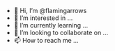 - 👋 Hi, I’m @flamingarrows
- 👀 I’m interested in ...
- 🌱 I’m currently learning ...
- 💞️ I’m looking to collaborate on ...
- 📫 How to reach me ...

<!---
flamingarrows/flamingarrows is a ✨ special ✨ repository because its `README.md` (this file) appears on your GitHub profile.
You can click the Preview link to take a look at your changes.
--->
